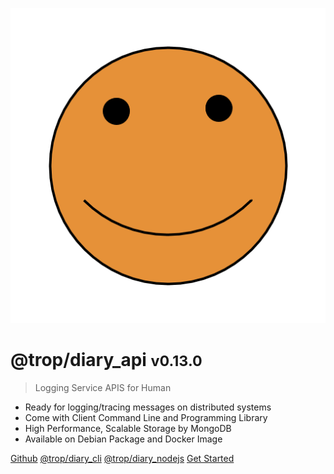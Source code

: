 ![logo](asset/logo.png)

# @trop/diary_api <small>v0.13.0</small>

> Logging Service APIS for Human

- Ready for logging/tracing messages on distributed systems
- Come with Client Command Line and Programming Library
- High Performance, Scalable Storage by MongoDB
- Available on Debian Package and Docker Image

[Github](https://github.com/kevin-leptons/trop_diary_api)
[@trop/diary_cli](https://github.com/kevin-leptons/trop_diary_cli)
[@trop/diary_nodejs](https://github.com/kevin-leptons/trop_diary_nodejs)
[Get Started](intro.md)

